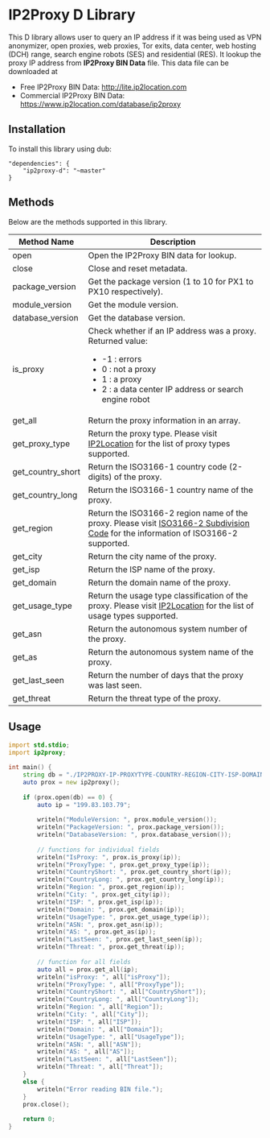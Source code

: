 # IP2Proxy D Library

This D library allows user to query an IP address if it was being used as VPN anonymizer, open proxies, web proxies, Tor exits, data center, web hosting (DCH) range, search engine robots (SES) and residential (RES). It lookup the proxy IP address from **IP2Proxy BIN Data** file. This data file can be downloaded at

* Free IP2Proxy BIN Data: http://lite.ip2location.com
* Commercial IP2Proxy BIN Data: https://www.ip2location.com/database/ip2proxy


## Installation

To install this library using dub:

```
"dependencies": {
    "ip2proxy-d": "~master"
}
```

## Methods
Below are the methods supported in this library.

|Method Name|Description|
|---|---|
|open|Open the IP2Proxy BIN data for lookup.|
|close|Close and reset metadata.|
|package_version|Get the package version (1 to 10 for PX1 to PX10 respectively).|
|module_version|Get the module version.|
|database_version|Get the database version.|
|is_proxy|Check whether if an IP address was a proxy. Returned value:<ul><li>-1 : errors</li><li>0 : not a proxy</li><li>1 : a proxy</li><li>2 : a data center IP address or search engine robot</li></ul>|
|get_all|Return the proxy information in an array.|
|get_proxy_type|Return the proxy type. Please visit <a href="https://www.ip2location.com/database/px10-ip-proxytype-country-region-city-isp-domain-usagetype-asn-lastseen-threat-residential" target="_blank">IP2Location</a> for the list of proxy types supported.|
|get_country_short|Return the ISO3166-1 country code (2-digits) of the proxy.|
|get_country_long|Return the ISO3166-1 country name of the proxy.|
|get_region|Return the ISO3166-2 region name of the proxy. Please visit <a href="https://www.ip2location.com/free/iso3166-2" target="_blank">ISO3166-2 Subdivision Code</a> for the information of ISO3166-2 supported.|
|get_city|Return the city name of the proxy.|
|get_isp|Return the ISP name of the proxy.|
|get_domain|Return the domain name of the proxy.|
|get_usage_type|Return the usage type classification of the proxy. Please visit <a href="https://www.ip2location.com/database/px10-ip-proxytype-country-region-city-isp-domain-usagetype-asn-lastseen-threat-residential" target="_blank">IP2Location</a> for the list of usage types supported.|
|get_asn|Return the autonomous system number of the proxy.|
|get_as|Return the autonomous system name of the proxy.|
|get_last_seen|Return the number of days that the proxy was last seen.|
|get_threat|Return the threat type of the proxy.|

## Usage

```d
import std.stdio;
import ip2proxy;

int main() {
	string db = "./IP2PROXY-IP-PROXYTYPE-COUNTRY-REGION-CITY-ISP-DOMAIN-USAGETYPE-ASN-LASTSEEN-THREAT-RESIDENTIAL.BIN";
	auto prox = new ip2proxy();
	
	if (prox.open(db) == 0) {
		auto ip = "199.83.103.79";
		
		writeln("ModuleVersion: ", prox.module_version());
		writeln("PackageVersion: ", prox.package_version());
		writeln("DatabaseVersion: ", prox.database_version());
		
		// functions for individual fields
		writeln("IsProxy: ", prox.is_proxy(ip));
		writeln("ProxyType: ", prox.get_proxy_type(ip));
		writeln("CountryShort: ", prox.get_country_short(ip));
		writeln("CountryLong: ", prox.get_country_long(ip));
		writeln("Region: ", prox.get_region(ip));
		writeln("City: ", prox.get_city(ip));
		writeln("ISP: ", prox.get_isp(ip));
		writeln("Domain: ", prox.get_domain(ip));
		writeln("UsageType: ", prox.get_usage_type(ip));
		writeln("ASN: ", prox.get_asn(ip));
		writeln("AS: ", prox.get_as(ip));
		writeln("LastSeen: ", prox.get_last_seen(ip));
		writeln("Threat: ", prox.get_threat(ip));
		
		// function for all fields
		auto all = prox.get_all(ip);
		writeln("isProxy: ", all["isProxy"]);
		writeln("ProxyType: ", all["ProxyType"]);
		writeln("CountryShort: ", all["CountryShort"]);
		writeln("CountryLong: ", all["CountryLong"]);
		writeln("Region: ", all["Region"]);
		writeln("City: ", all["City"]);
		writeln("ISP: ", all["ISP"]);
		writeln("Domain: ", all["Domain"]);
		writeln("UsageType: ", all["UsageType"]);
		writeln("ASN: ", all["ASN"]);
		writeln("AS: ", all["AS"]);
		writeln("LastSeen: ", all["LastSeen"]);
		writeln("Threat: ", all["Threat"]);
	}
	else {
		writeln("Error reading BIN file.");
	}
	prox.close();
	
	return 0;
}
```
